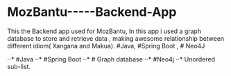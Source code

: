 # MozBantu-----Backend-App
This the Backend app used for MozBantu, In this app i used a graph database to store and retrieve data , making awesome relationship between different idiom( Xangana and Makua).    #Java, #Spring Boot , # Neo4J 

⋅⋅* #Java
⋅⋅* #Spring Boot
⋅⋅* # Graph database 
⋅⋅* #Neo4j
⋅⋅* Unordered sub-list. 


